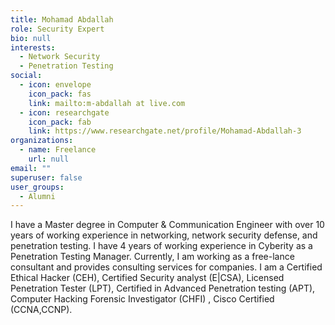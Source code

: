 ```yaml
---
title: Mohamad Abdallah
role: Security Expert
bio: null
interests:
  - Network Security
  - Penetration Testing
social:
  - icon: envelope
    icon_pack: fas
    link: mailto:m-abdallah at live.com
  - icon: researchgate
    icon_pack: fab
    link: https://www.researchgate.net/profile/Mohamad-Abdallah-3
organizations:
  - name: Freelance
    url: null
email: ""
superuser: false
user_groups:
  - Alumni
---
```

I have a Master degree in Computer & Communication Engineer with over 10 years of working experience in networking, network security defense, and penetration testing. I have 4 years of working experience in Cyberity as a Penetration Testing Manager. Currently, I am working as a free-lance consultant and provides consulting services for companies. I am a Certified Ethical Hacker (CEH), Certified Security analyst (E|CSA), Licensed Penetration Tester (LPT), Certified in Advanced Penetration testing (APT), Computer Hacking Forensic Investigator (CHFI) , Cisco Certified (CCNA,CCNP).


